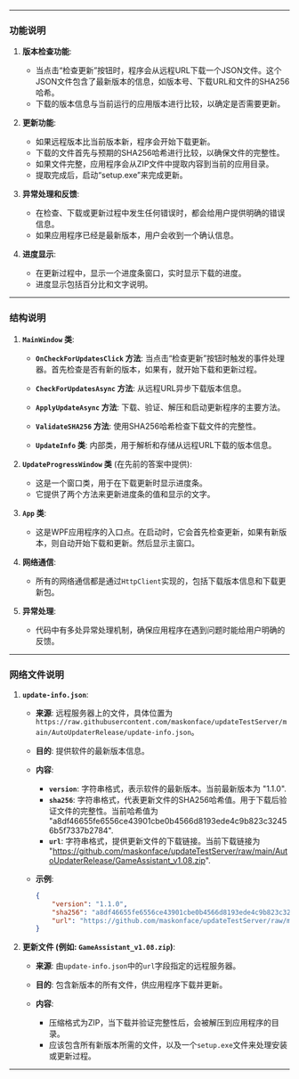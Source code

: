 
---

### 功能说明

1. **版本检查功能**:
   - 当点击“检查更新”按钮时，程序会从远程URL下载一个JSON文件。这个JSON文件包含了最新版本的信息，如版本号、下载URL和文件的SHA256哈希。
   - 下载的版本信息与当前运行的应用版本进行比较，以确定是否需要更新。

2. **更新功能**:
   - 如果远程版本比当前版本新，程序会开始下载更新。
   - 下载的文件首先与预期的SHA256哈希进行比较，以确保文件的完整性。
   - 如果文件完整，应用程序会从ZIP文件中提取内容到当前的应用目录。
   - 提取完成后，启动“setup.exe”来完成更新。

3. **异常处理和反馈**:
   - 在检查、下载或更新过程中发生任何错误时，都会给用户提供明确的错误信息。
   - 如果应用程序已经是最新版本，用户会收到一个确认信息。

4. **进度显示**:
   - 在更新过程中，显示一个进度条窗口，实时显示下载的进度。
   - 进度显示包括百分比和文字说明。

---

### 结构说明

1. **`MainWindow` 类**:
   - **`OnCheckForUpdatesClick` 方法**: 当点击“检查更新”按钮时触发的事件处理器。首先检查是否有新的版本，如果有，就开始下载和更新过程。
   
   - **`CheckForUpdatesAsync` 方法**: 从远程URL异步下载版本信息。
   
   - **`ApplyUpdateAsync` 方法**: 下载、验证、解压和启动更新程序的主要方法。
   
   - **`ValidateSHA256` 方法**: 使用SHA256哈希检查下载文件的完整性。
   
   - **`UpdateInfo` 类**: 内部类，用于解析和存储从远程URL下载的版本信息。

2. **`UpdateProgressWindow` 类** (在先前的答案中提供):
   - 这是一个窗口类，用于在下载更新时显示进度条。
   - 它提供了两个方法来更新进度条的值和显示的文字。

3. **`App` 类**:
   - 这是WPF应用程序的入口点。在启动时，它会首先检查更新，如果有新版本，则自动开始下载和更新。然后显示主窗口。

4. **网络通信**:
   - 所有的网络通信都是通过`HttpClient`实现的，包括下载版本信息和下载更新包。

5. **异常处理**:
   - 代码中有多处异常处理机制，确保应用程序在遇到问题时能给用户明确的反馈。

---

### 网络文件说明

1. **`update-info.json`**:

   - **来源**: 远程服务器上的文件，具体位置为 `https://raw.githubusercontent.com/maskonface/updateTestServer/main/AutoUpdaterRelease/update-info.json`。
   
   - **目的**: 提供软件的最新版本信息。
   
   - **内容**:
     - **`version`**: 字符串格式，表示软件的最新版本。当前最新版本为 "1.1.0".
     - **`sha256`**: 字符串格式，代表更新文件的SHA256哈希值。用于下载后验证文件的完整性。当前哈希值为 "a8df46655fe6556ce43901cbe0b4566d8193ede4c9b823c32456b5f7337b2784".
     - **`url`**: 字符串格式，提供更新文件的下载链接。当前下载链接为 "https://github.com/maskonface/updateTestServer/raw/main/AutoUpdaterRelease/GameAssistant_v1.08.zip".
   
   - **示例**:
     ```json
     {
         "version": "1.1.0",
         "sha256": "a8df46655fe6556ce43901cbe0b4566d8193ede4c9b823c32456b5f7337b2784",
         "url": "https://github.com/maskonface/updateTestServer/raw/main/AutoUpdaterRelease/GameAssistant_v1.08.zip"
     }
     ```

2. **更新文件 (例如: `GameAssistant_v1.08.zip`)**:

   - **来源**: 由`update-info.json`中的`url`字段指定的远程服务器。
   
   - **目的**: 包含新版本的所有文件，供应用程序下载并更新。
   
   - **内容**: 
     - 压缩格式为ZIP，当下载并验证完整性后，会被解压到应用程序的目录。
     - 应该包含所有新版本所需的文件，以及一个`setup.exe`文件来处理安装或更新过程。

---
